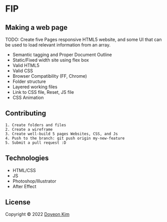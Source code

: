 # FIP
## Making a web page
TODO: Create five Pages responsive HTML5 website, and some UI that can be used to load relevant information from an array.

- Semantic tagging and Proper Document Outline
- Static/Fixed width site using flex box
- Valid HTML5
- Valid CSS
- Browser Compatibility (FF, Chrome)
- Folder structure
- Layered working files
- Link to CSS file, Reset, JS file
- CSS Animation

## Contributing

    1. Create folders and files
    2. Create a wireframe
    3. Create well-build 5 pages Websites, CSS, and Js
    4. Push to the branch: git push origin my-new-feature
    5. Submit a pull request :D

## Technologies

- HTML/CSS
- JS
- Photoshop/Illustrator
- After Effect

## License
Copyright © 2022 [Doyeon Kim](https://github.com/Doyeon-k-fanshawe/kim_doyeon_FIP_sem2)

